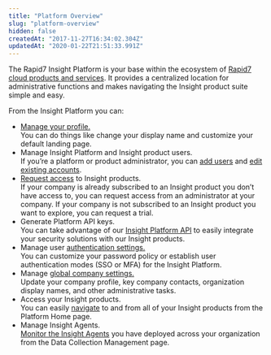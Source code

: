 ```yaml
---
title: "Platform Overview"
slug: "platform-overview"
hidden: false
createdAt: "2017-11-27T16:34:02.304Z"
updatedAt: "2020-01-22T21:51:33.991Z"
---
```

The Rapid7 Insight Platform is your base within the ecosystem of [Rapid7 cloud products and services](https://www.rapid7.com/products/insight-platform/). It provides a centralized location for administrative functions and makes navigating the Insight product suite simple and easy.

From the Insight Platform you can:

- [Manage your profile.  
    ](doc:profile-settings)
You can do things like change your display name and customize your default landing page.
- Manage Insight Platform and Insight product users.  
    If you’re a platform or product administrator, you can [add users](doc:adding-users) and [edit existing accounts](doc:edit-and-delete-user-accounts).
- [Request access](doc:request-and-manage-product-access) to Insight products.  
    If your company is already subscribed to an Insight product you don’t have access to, you can request access from an administrator at your company. If your company is not subscribed to an Insight product you want to explore, you can request a trial.
- Generate Platform API keys.  
    You can take advantage of our [Insight Platform API](doc:api-overview) to easily integrate your security solutions with our Insight products.
- Manage user [authentication settings.  
    ](doc:authentication-settings)
You can customize your password policy or establish user authentication modes (SSO or MFA) for the Insight Platform.
- Manage [global company settings.  
    ](doc:platform-settings)
Update your company profile, key company contacts, organization display names, and other administrative tasks.
- Access your Insight products.  
    You can easily [navigate](doc:navigate-the-insight-platform) to and from all of your Insight products from the Platform Home page.
- Manage Insight Agents.  
    [Monitor the Insight Agents](/insight-agent/agent-management) you have deployed across your organization from the Data Collection Management page.